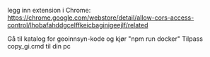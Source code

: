 legg inn extension i Chrome:
https://chrome.google.com/webstore/detail/allow-cors-access-control/lhobafahddgcelffkeicbaginigeejlf/related

Gå til katalog for geoinnsyn-kode og kjør "npm run docker"
Tilpass copy_gi.cmd til din pc